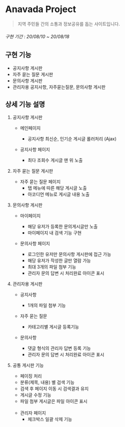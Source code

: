 
# Anavada Project

> 지역 주민들 간의 소통과 정보공유를 돕는 사이트입니다.
###### 구현 기간 : 20/08/10 ~ 20/08/18<br>

## 구현 기능

+ 공지사항 게시판
+ 자주 묻는 질문 게시판
+ 문의사항 게시판
+ 관리자용 공지사항, 자주묻는질문, 문의사항 게시판<br>

## 상세 기능 설명

1. 공지사항 게시판
	+ 메인페이지
		+ 공지사항 최신순, 인기순 게시글 롤러처리 (Ajax)
    
	 + 공지사항 페이지
	    + 최다 조회수 게시글 맨 위 노출
    
2. 자주 묻는 질문 게시판
	+ 자주 묻는 질문 페이지
	  + 탭 메뉴에 따른 해당 게시글 노출
	  + 아코디언 메뉴로 게시글 내용 노출
  
3. 문의사항 게시판
	  + 마이페이지
	    + 해당 유저가 등록한 문의게시글만 노출
	    + 마이페이지 내 검색 기능 구현
    
	  + 문의사항 페이지
	    + 로그인한 유저만 문의사항 게시판에 접근 가능
	    + 해당 유저가 작성한 글만 열람 가능
	    + 최대 3개의 파일 첨부 기능
	    + 관리자 문의 답변 시 처리완료 아이콘 표시

4. 관리자용 게시판
	  + 공지사항
	    + 1개의 파일 첨부 기능
    
	  + 자주 묻는 질문
	    + 카테고리별 게시글 등록기능
    
	  + 문의사항
	    + 댓글 형식의 관리자 답변 등록 기능
	    + 관리자 문의 답변 시 처리완료 아이콘 표시

5. 공통 게시판 기능
	+ 페이징 처리
	+ 분류(제목, 내용) 별 검색 기능
	+ 검색 후 페이지 이동 시 검색결과 유지
	+ 게시글 수정 기능
	+ 파일 첨부 게시글은 파일 아이콘 표시<br><br>
	+ 관리자 페이지
		+ 체크박스 일괄 삭제 기능
